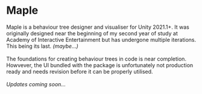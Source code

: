 # Maple
Maple is a behaviour tree designer and visualiser for Unity 2021.1+. It was originally designed near the beginning of my second year of study at Academy of Interactive Entertainment but has undergone multiple iterations. This being its last. *(maybe...)*</br>
</br>
The foundations for creating behaviour trees in code is near completion. Howvever, the UI bundled with the package is unfortunately not production ready and needs revision before it can be properly utilised.</br>
</br>
*Updates coming soon...*
